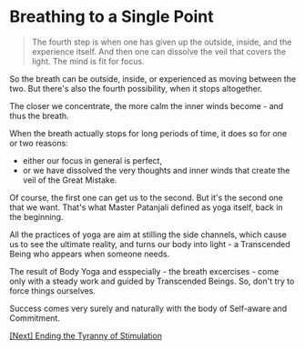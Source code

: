 # Breathing to a Single Point

> The fourth step is when one has given up the outside, inside, and the experience itself. And then one can dissolve the veil that covers the light. The mind is fit for focus.

So the breath can be outside, inside, or experienced as moving between the two. But there's also the fourth possibility, when it stops altogether.

The closer we concentrate, the more calm the inner winds become - and thus the breath.

When the breath actually stops for long periods of time, it does so for one or two reasons:
- either our focus in general is perfect,
- or we have dissolved the very thoughts and inner winds that create the veil of the Great Mistake.

Of course, the first one can get us to the second. But it's the second one that we want. That's what Master Patanjali defined as yoga itself, back in the beginning.

All the practices of yoga are aim at stilling the side channels, which cause us to see the ultimate reality, and turns our body into light - a Transcended Being who appears when someone needs.

The result of Body Yoga and esspecially - the breath excercises - come only with a steady work and guided by Transcended Beings. So, don't try to force things ourselves.

Success comes very surely and naturally with the body of Self-aware and Commitment.

[\[Next\] Ending the Tyranny of Stimulation](/content/57-ending-the-tyranny-of-stimulation.md)
